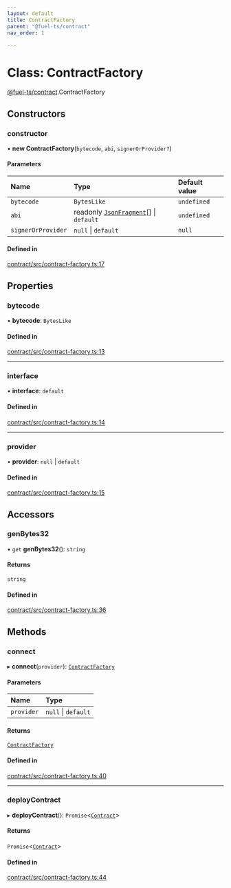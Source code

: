 ```yaml
---
layout: default
title: ContractFactory
parent: "@fuel-ts/contract"
nav_order: 1

---
```


# Class: ContractFactory

[@fuel-ts/contract](../index.md).ContractFactory

## Constructors

### constructor

• **new ContractFactory**(`bytecode`, `abi`, `signerOrProvider?`)

#### Parameters

| Name | Type | Default value |
| :------ | :------ | :------ |
| `bytecode` | `BytesLike` | `undefined` |
| `abi` | readonly [`JsonFragment`](../../fuel-ts-abi-coder/interfaces/JsonFragment.md)[] \| `default` | `undefined` |
| `signerOrProvider` | ``null`` \| `default` | `null` |

#### Defined in

[contract/src/contract-factory.ts:17](https://github.com/luizstacio/fuels-ts/blob/0092f5b/packages/contract/src/contract-factory.ts#L17)

## Properties

### bytecode

• **bytecode**: `BytesLike`

#### Defined in

[contract/src/contract-factory.ts:13](https://github.com/luizstacio/fuels-ts/blob/0092f5b/packages/contract/src/contract-factory.ts#L13)

___

### interface

• **interface**: `default`

#### Defined in

[contract/src/contract-factory.ts:14](https://github.com/luizstacio/fuels-ts/blob/0092f5b/packages/contract/src/contract-factory.ts#L14)

___

### provider

• **provider**: ``null`` \| `default`

#### Defined in

[contract/src/contract-factory.ts:15](https://github.com/luizstacio/fuels-ts/blob/0092f5b/packages/contract/src/contract-factory.ts#L15)

## Accessors

### genBytes32

• `get` **genBytes32**(): `string`

#### Returns

`string`

#### Defined in

[contract/src/contract-factory.ts:36](https://github.com/luizstacio/fuels-ts/blob/0092f5b/packages/contract/src/contract-factory.ts#L36)

## Methods

### connect

▸ **connect**(`provider`): [`ContractFactory`](ContractFactory.md)

#### Parameters

| Name | Type |
| :------ | :------ |
| `provider` | ``null`` \| `default` |

#### Returns

[`ContractFactory`](ContractFactory.md)

#### Defined in

[contract/src/contract-factory.ts:40](https://github.com/luizstacio/fuels-ts/blob/0092f5b/packages/contract/src/contract-factory.ts#L40)

___

### deployContract

▸ **deployContract**(): `Promise`<[`Contract`](Contract.md)\>

#### Returns

`Promise`<[`Contract`](Contract.md)\>

#### Defined in

[contract/src/contract-factory.ts:44](https://github.com/luizstacio/fuels-ts/blob/0092f5b/packages/contract/src/contract-factory.ts#L44)
